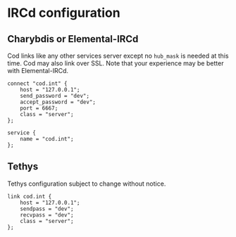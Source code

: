 # IRCd configuration

## Charybdis or Elemental-IRCd

Cod links like any other services server except no `hub_mask` is needed at this 
time. Cod may also link over SSL. Note that your experience may be better with 
Elemental-IRCd.

```
connect "cod.int" {
	host = "127.0.0.1";
    send_password = "dev";
	accept_password = "dev";
	port = 6667;
	class = "server";
};

service {
    name = "cod.int";
};
```

## Tethys

Tethys configuration subject to change without notice.

```
link cod.int {
    host = "127.0.0.1";
    sendpass = "dev";
    recvpass = "dev";
    class = "server";
};
```

